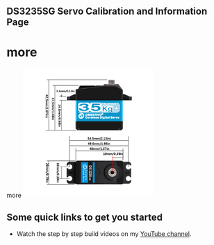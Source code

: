 ## DS3235SG Servo Calibration and Information Page
# more
more
<img src="/SERVO_CALIBRATION/ds3235sg-servo.jpg" height="300" />

## Some quick links to get you started
- Watch the step by step build videos on my [YouTube channel](https://www.youtube.com/makeyourpet).<br>
